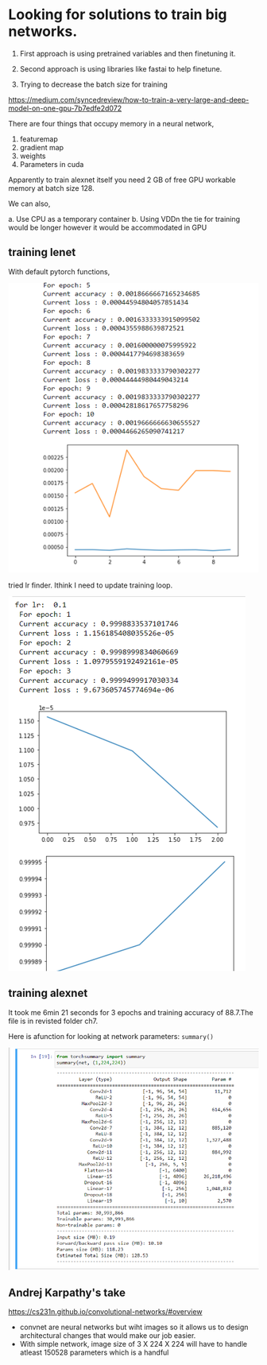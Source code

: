 # Looking for solutions to train big networks.

1. First approach is using pretrained variables and then finetuning it.

2. Second approach is using libraries like fastai to help finetune.

3. Trying to decrease the batch size for training

https://medium.com/syncedreview/how-to-train-a-very-large-and-deep-model-on-one-gpu-7b7edfe2d072

There are four things that occupy memory in a neural network,

1. featuremap
2. gradient map
3. weights
4. Parameters in cuda

Apparently to train alexnet itself you need 2 GB of free GPU workable memory at batch size 128.

We can also,

a. Use CPU as a temporary container
b. Using VDDn the tie for training would be longer however it would be accommodated in GPU

## training lenet

With default pytorch functions,

![](not_trained.png)

tried lr finder. Ithink I need to update training loop.

![](finally_trained.png)

## training alexnet

It took me 6min 21 seconds for 3 epochs and training accuracy of 88.7.The file is in revisted folder ch7.

Here is afunction for looking at network parameters:
`summary()`

![](alex_params.png)

## Andrej Karpathy's take

https://cs231n.github.io/convolutional-networks/#overview

- convnet are neural networks but wiht images so it allows us to design architectural changes that would make our job easier.
- With simple network, image size of 3 X 224 X 224 will have to handle atleast 150528 parameters which is a handful

